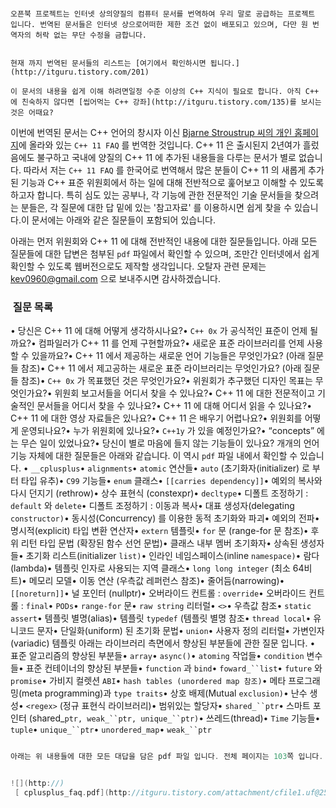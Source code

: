 






```warning

오픈북 프로젝트는 인터넷 상의양질의 컴퓨터 문서를 번역하여 우리 말로 공급하는 프로젝트 입니다. 번역된 문서들은 인터넷 상으로어떠한 제한 조건 없이 배포되고 있으며, 다만 원 번역자의 허락 없는 무단 수정을 금합니다.


현재 까지 번역된 문서들의 리스트는 [여기에서 확인하시면 됩니다.](http://itguru.tistory.com/201)

```








```info
이 문서의 내용을 쉽게 이해 하려면일정 수준 이상의 C++ 지식이 필요로 합니다. 아직 C++ 에 친숙하지 않다면 [씹어먹는 C++ 강좌](http://itguru.tistory.com/135)를 보시는 것은 어때요?
```





이번에 번역된 문서는 C++ 언어의 창시자 이신 [Bjarne Stroustrup 씨의 개인 홈페이지](http://www.stroustrup.com/C++11FAQ.html)에 올라와 있는 `C++ 11 FAQ` 를 번역한 것입니다. C++ 11 은 출시된지 2년여가 흘렀음에도 불구하고 국내에 양질의 C++ 11 에 추가된 내용들을 다루는 문서가 별로 없습니다. 따라서 저는 `C++ 11 FAQ` 를 한국어로 번역해서 많은 분들이 C++ 11 의 새롭게 추가된 기능과 C++ 표준 위원회에서 하는 일에 대해 전반적으로 훑어보고 이해할 수 있도록 하고자 합니다. 특히 심도 있는 공부나, 각 기능에 관한 전문적인 기술 문서들을 찾으려는 분들은, 각 질문에 대한 답 밑에 있는 '참고자료' 를 이용하시면 쉽게 찾을 수 있습니다.이 문서에는 아래와 같은 질문들이 포함되어 있습니다.


아래는 먼저 위원회와 C++ 11 에 대해 전반적인 내용에 대한 질문들입니다. 아래 모든 질문들에 대한 답변은 첨부된 `pdf` 파일에서 확인할 수 있으며, 조만간 인터넷에서 쉽게 확인할 수 있도록 웹버전으로도 제작할 생각입니다. 오탈자 관련 문제는 kev0960@gmail.com 으로 보내주시면 감사하겠습니다.






###  질문 목록





• 당신은 C++ 11 에 대해 어떻게 생각하시나요?• `C++ 0x` 가 공식적인 표준이 언제 될까요?• 컴파일러가 C++ 11 를 언제 구현할까요?• 새로운 표준 라이브러리를 언제 사용할 수 있을까요?• C++ 11 에서 제공하는 새로운 언어 기능들은 무엇인가요? (아래 질문들 참조)• C++ 11 에서 제고공하는 새로운 표준 라이브러리는 무엇인가요? (아래 질문들 참조)• `C++ 0x` 가 목표했던 것은 무엇인가요?• 위원회가 추구했던 디자인 목표는 무엇인가요?• 위원회 보고서들을 어디서 찾을 수 있나요?• C++ 11 에 대한 전문적이고 기술적인 문서들을 어디서 찾을 수 있나요?• C++ 11 에 대해 어디서 읽을 수 있나요?• C++ 11 에 대한 영상 자료들은 있나요?• C++ 11 은 배우기 어렵나요?• 위원회를 어떻게 운영되나요?• 누가 위원회에 있나요?• `C++1y` 가 있을 예정인가요?• “concepts” 에는 무슨 일이 있었나요?• 당신이 별로 마음에 들지 않는 기능들이 있나요?
개개의 언어 기능 자체에 대한 질문들은 아래와 같습니다. 이 역시 `pdf` 파일 내에서 확인할 수 있습니다.
• `__cplusplus`• `alignments`• `atomic` 연산들• `auto` (초기화자(initializer) 로 부터 타입 유추)• `C99` 기능들• `enum` 클래스• `[[carries dependency]]`• 예외의 복사와 다시 던지기 (rethrow)• 상수 표현식 (constexpr)• `decltype`• 디폴트 조정하기 : `default` 와 `delete`• 디폴트 조정하기 : 이동과 복사• 대표 생성자(delegating `constructor)`• 동시성(Concurrency) 를 이용한 동적 초기화와 파괴• 예외의 전파• 명시적(explicit) 타입 변환 연산자• `extern` 템플릿• `for` 문 (range-for 문 참조)• 후위 리턴 타입 문법 (확장된 함수 선언 문법)• 클래스 내부 멤버 초기화자• 상속된 생성자들• 초기화 리스트(initializer `list)`• 인라인 네임스페이스(inline `namespace)`• 람다(lambda)• 템플릿 인자로 사용되는 지역 클래스• `long long integer` (최소 64비트)• 메모리 모델• 이동 연산 (우측값 레퍼런스 참조)• 줄어듬(narrowing)• `[[noreturn]]`• 널 포인터 (nullptr)• 오버라이드 컨트롤 : `override`• 오버라이드 컨트롤 : `final`• `PODs`• `range-for` 문• `raw string` 리터럴• `<>`• 우측값 참조• `static assert`• 템플릿 별명(alias)• 템플릿 `typedef` (템플릿 별명 참조• `thread local`• 유니코드 문자• 단일화(uniform) 된 초기화 문법• `union`• 사용자 정의 리터럴• 가변인자(variadic) 템플릿
아래는 라이브러리 측면에서 향상된 부분들에 관한 질문 입니다.
• 표준 알고리즘의 향상된 부분들• `array`• `async()`• `atoming` 작업들• `condition` 변수들• 표준 컨테이너의 향상된 부분들• `function` 과 `bind`• `foward_``list`• `future` 와 `promise`• 가비지 컬렛션 `ABI`• `hash tables (unordered map 참조)`• 메타 프로그래밍(meta programming)과 `type traits`• 상호 배제(Mutual `exclusion)`• 난수 생성• `<regex>` (정규 표현식 라이브러리)• 범위있는 할당자• `shared_``ptr`• 스마트 포인터 (shared_`ptr, weak_``ptr, unique_``ptr)`• 쓰레드(thread)• `Time` 기능들• `tuple`• `unique_``ptr`• `unordered_map`• `weak_``ptr`
```cpp

아래는 위 내용들에 대한 모든 대답을 담은 pdf 파일 입니다. 전체 페이지는 103쪽 입니다.


![](http://)
 [ cplusplus_faq.pdf](http://itguru.tistory.com/attachment/cfile1.uf@25591739524B4404105303.pdf)


```







